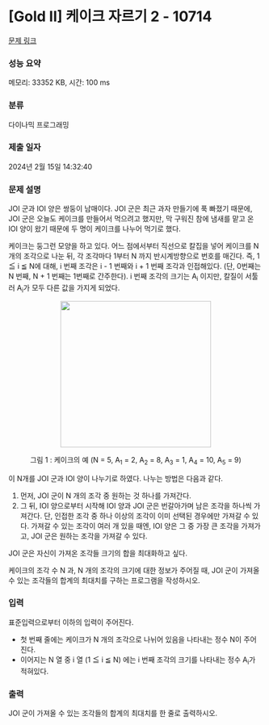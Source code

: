 # [Gold II] 케이크 자르기 2 - 10714 

[문제 링크](https://www.acmicpc.net/problem/10714) 

### 성능 요약

메모리: 33352 KB, 시간: 100 ms

### 분류

다이나믹 프로그래밍

### 제출 일자

2024년 2월 15일 14:32:40

### 문제 설명

<p>JOI 군과 IOI 양은 쌍둥이 남매이다. JOI 군은 최근 과자 만들기에 푹 빠졌기 때문에, JOI 군은 오늘도 케이크를 만들어서 먹으려고 했지만, 막 구워진 참에 냄새를 맡고 온 IOI 양이 왔기 때문에 두 명이 케이크를 나누어 먹기로 했다.</p>

<p>케이크는 둥그런 모양을 하고 있다. 어느 점에서부터 직선으로 칼집을 넣어 케이크를 N 개의 조각으로 나눈 뒤, 각 조각마다 1부터 N 까지 반시계방향으로 번호를 매긴다. 즉, 1 ≦ i ≦ N에 대해, i 번째 조각은 i - 1 번째와 i + 1 번째 조각과 인접해있다. (단, 0번째는 N 번째, N + 1 번째는 1번째로 간주한다). i 번째 조각의 크기는 A<sub>i</sub> 이지만, 칼질이 서툴러 A<sub>i</sub>가 모두 다른 값을 가지게 되었다.</p>

<p style="text-align: center;"><img alt="" src="https://www.acmicpc.net/upload/images3/cake.png" style="height:290px; text-align:center; width:298px"></p>

<p style="text-align: center;">그림 1 : 케이크의 예 (N = 5, A<sub>1</sub> = 2, A<sub>2</sub> = 8, A<sub>3</sub> = 1, A<sub>4</sub> = 10, A<sub>5</sub> = 9)</p>

<p>이 N개를 JOI 군과 IOI 양이 나누기로 하였다. 나누는 방법은 다음과 같다.</p>

<ol>
	<li>먼저, JOI 군이 N 개의 조각 중 원하는 것 하나를 가져간다.</li>
	<li>그 뒤, IOI 양으로부터 시작해 IOI 양과 JOI 군은 번갈아가며 남은 조각을 하나씩 가져간다. 단, 인접한 조각 중 하나 이상의 조각이 이미 선택된 경우에만 가져갈 수 있다. 가져갈 수 있는 조각이 여러 개 있을 때엔, IOI 양은 그 중 가장 큰 조각을 가져가고, JOI 군은 원하는 조각을 가져갈 수 있다.</li>
</ol>

<p>JOI 군은 자신이 가져온 조각들 크기의 합을 최대화하고 싶다.</p>

<p>케이크의 조각 수 N 과, N 개의 조각의 크기에 대한 정보가 주어질 때, JOI 군이 가져올 수 있는 조각들의 합계의 최대치를 구하는 프로그램을 작성하시오.</p>

### 입력 

 <p>표준입력으로부터 이하의 입력이 주어진다.</p>

<ul>
	<li>첫 번째 줄에는 케이크가 N 개의 조각으로 나뉘어 있음을 나타내는 정수 N이 주어진다.</li>
	<li>이어지는 N 열 중 i 열 (1 ≦ i ≦ N) 에는 i 번째 조각의 크기를 나타내는 정수 A<sub>i</sub>가 적혀있다.</li>
</ul>

### 출력 

 <p>JOI 군이 가져올 수 있는 조각들의 합계의 최대치를 한 줄로 출력하시오.</p>

